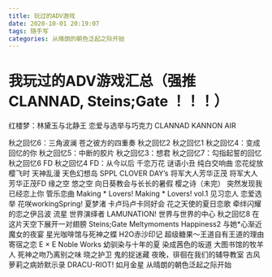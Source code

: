 ```yaml
---
title: 玩过的ADV游戏
date: 2020-10-01 20:19:07
tags: 随手写
categories: 从晴朗的朝色泛起之际开始
---
```


# 我玩过的ADV游戏汇总（强推CLANNAD, Steins;Gate ！！！）

红楼梦：林黛玉与北静王
恋爱与选举与巧克力
CLANNAD
KANNON
AIR
<!--more-->
秋之回忆6：三角波澜
苍之彼方的四重奏
秋之回忆2
秋之回忆1
秋之回忆4：变成回忆的你
秋之回忆5：中断的胶片
秋之回忆3：想君
秋之回忆7：勾指起誓的回忆
秋之回忆6 FD
秋之回忆4 FD：从今以后
千恋万花
谜语小丑
纯白交响曲
恋花绽放樱飞时
天神乱漫
天色幻想岛
SPPL
CLOVER DAY’s
将军大人芳华正茂
将军大人芳华正茂FD
缘之空
悠之空
向日葵教会与长长的暑假
樱之诗（未完）
突然发现我已经恋上你
管乐恋曲
Making * Lovers!
Making * Lovers! vol.1
见习恋人
恋爱选举
花咲workingSpring!
夏梦渚
卡卢玛卢卡同好会
花之天使的夏日恋歌
牵绊闪耀的恋之伊吕波
流星 世界演绎者
LAMUNATION!
世界与世界的中心
秋之回忆8
在这片天空下展开一对翅膀
Steins;Gate
Meltymoments
Happiness2
与她\*心渐近
魔女的夜宴
星光咖啡馆与死神之蝶
H2O赤沙印记
超级糖果～王道自有王道的理由
寄宿之恋
E × E
Noble Works
幼驯染与十年的夏
染成茜色的坂道
大图书馆的牧羊人
死神之吻乃离别之味
晓之护卫
鬼的捉迷藏
夜晚，徘徊在我们的辅导教室
古风萝莉之病娇默示录
DRACU-RIOT!
如月金星
从晴朗的朝色泛起之际开始

